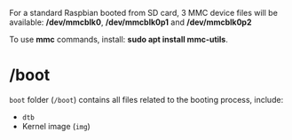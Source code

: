 For a standard Raspbian booted from SD card, 3 MMC device files will be available: **/dev/mmcblk0**, **/dev/mmcblk0p1** and **/dev/mmcblk0p2**

To use **mmc** commands, install: **sudo apt install mmc-utils**.

# /boot

``boot`` folder (``/boot``) contains all files related to the booting process, include:

* ``dtb``
* Kernel image (``img``)